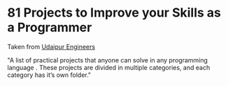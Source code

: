 # 81 Projects to Improve your Skills as a Programmer

Taken from [Udaipur Engineers](http://www.udaipurengineers.com/81-projects-to-improve-your-skills-as-a-programmer/)

"A list of practical projects that anyone can solve in any programming language .
 These projects are divided in multiple categories, and each category has it’s own folder."

